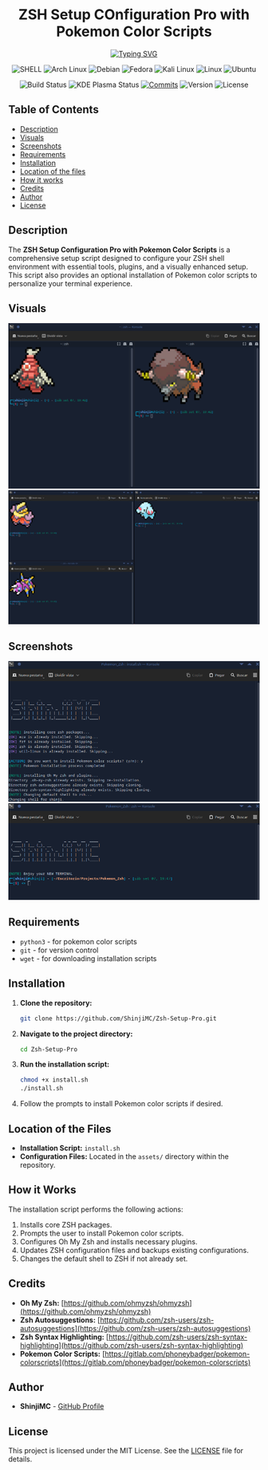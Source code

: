 <div align="center">
  <h1>ZSH Setup COnfiguration Pro with Pokemon Color Scripts</h1>
</div>

<div align="center">

[![Typing SVG](https://readme-typing-svg.demolab.com?font=Fira+Code&weight=500&size=18&pause=500&color=BBF7F7&width=180&lines=%F0%9F%92%BB+Oh+My+Zsh+%F0%9F%92%BB;%F0%9F%92%BB+Pokemon+%F0%9F%92%BB)](https://git.io/typing-svg)

</div>

<div align="center">
  
  ![SHELL](https://img.shields.io/badge/Shell_Script-121011.svg?style=for-the-badge&logo=gnu-bash&logoColor=white)
  ![Arch Linux](https://img.shields.io/badge/Arch_Linux-1793D1.svg?style=for-the-badge&logo=arch-linux&logoColor=white)
  ![Debian](https://img.shields.io/badge/Debian-A81D33.svg?style=for-the-badge&logo=debian&logoColor=white)
  ![Fedora](https://img.shields.io/badge/Fedora-51A2DA.svg?style=for-the-badge&logo=fedora&logoColor=white)
  ![Kali Linux](https://img.shields.io/badge/Kali_Linux-557C94.svg?style=for-the-badge&logo=kali-linux&logoColor=white)
  ![Linux](https://img.shields.io/badge/Linux-FCC624.svg?style=for-the-badge&logo=linux&logoColor=black)
  ![Ubuntu](https://img.shields.io/badge/Ubuntu-E95420.svg?style=for-the-badge&logo=ubuntu&logoColor=white)

![Build Status](https://img.shields.io/badge/build-passing-77dd77)
![KDE Plasma Status](https://img.shields.io/badge/KDE-passing-77dd77)
[![Commits](https://badgen.net/github/commits/ShinjiMC/Zsh-Setup-Pro/main)]()
![Version](https://img.shields.io/badge/version-1.0.0-b39eb5)
![License](https://img.shields.io/badge/license-MIT-cfcfc4)

</div>

## Table of Contents

- [Description](#description)
- [Visuals](#visuals)
- [Screenshots](#screenshots)
- [Requirements](#requirements)
- [Installation](#installation)
- [Location of the files](#location-of-the-files)
- [How it works](#how-it-works)
- [Credits](#credits)
- [Author](#author)
- [License](#license)

## Description

The **ZSH Setup Configuration Pro with Pokemon Color Scripts** is a comprehensive setup script designed to configure your ZSH shell environment with essential tools, plugins, and a visually enhanced setup. This script also provides an optional installation of Pokemon color scripts to personalize your terminal experience.

## Visuals

![screenshot](./docs/demo1.png)
![screenshot](./docs/demo2.png)

## Screenshots

![screenshot](./docs/ins0.png)
![screenshot](./docs/ins1.png)

## Requirements

- `python3` - for pokemon color scripts
- `git` - for version control
- `wget` - for downloading installation scripts

## Installation

1. **Clone the repository:**

   ```bash
   git clone https://github.com/ShinjiMC/Zsh-Setup-Pro.git
   ```

2. **Navigate to the project directory:**

   ```bash
   cd Zsh-Setup-Pro
   ```

3. **Run the installation script:**

   ```bash
   chmod +x install.sh
   ./install.sh
   ```

4. Follow the prompts to install Pokemon color scripts if desired.

## Location of the Files

- **Installation Script:** `install.sh`
- **Configuration Files:** Located in the `assets/` directory within the repository.

## How it Works

The installation script performs the following actions:

1. Installs core ZSH packages.
2. Prompts the user to install Pokemon color scripts.
3. Configures Oh My Zsh and installs necessary plugins.
4. Updates ZSH configuration files and backups existing configurations.
5. Changes the default shell to ZSH if not already set.

## Credits

- **Oh My Zsh:** [https://github.com/ohmyzsh/ohmyzsh](https://github.com/ohmyzsh/ohmyzsh)
- **Zsh Autosuggestions:** [https://github.com/zsh-users/zsh-autosuggestions](https://github.com/zsh-users/zsh-autosuggestions)
- **Zsh Syntax Highlighting:** [https://github.com/zsh-users/zsh-syntax-highlighting](https://github.com/zsh-users/zsh-syntax-highlighting)
- **Pokemon Color Scripts:** [https://gitlab.com/phoneybadger/pokemon-colorscripts](https://gitlab.com/phoneybadger/pokemon-colorscripts)

## Author

- **ShinjiMC** - [GitHub Profile](https://github.com/ShinjiMC)

## License

This project is licensed under the MIT License. See the [LICENSE](LICENSE) file for details.
